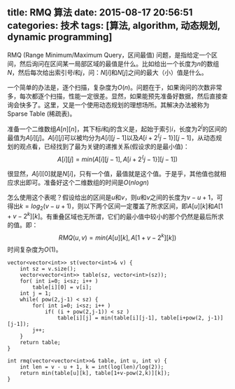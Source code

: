 title: RMQ 算法
date: 2015-08-17 20:56:51
categories: 技术
tags: [算法, algorithm, 动态规划, dynamic programming]
---

RMQ (Range Minimum/Maximum Query，区间最值) 问题，是指给定一个区间，然后询问在区间某一局部区域的最值是什么。比如给出一个长度为$n$的数组$N$，然后每次给出索引号$i$和$j$，问：$N[i]$和$N[j]$之间的最大（小）值是什么。

<!--more-->

一个简单的办法是，逐个扫描，复杂度为$O(n)$。问题在于，如果询问的次数非常多，每次都逐个扫描，性能一定很差。显然，如果能预先准备好数据，然后直接查询会快多了。这里，又是一个使用动态规划的理想场所。其解决办法被称为 Sparse Table (稀疏表)。

准备一个二维数组$A[n][n]$，其下标$i$和$j$的含义是，起始于索引$i$，长度为$2^j$的区间的最值为$A[i][j]$。$A[i][j]$可以被均分为$A[i][j-1]$以及$A[i+2^\{j-1\}][j-1]$，从动态规划的观点看，已经找到了最为关键的递推关系(假设求的是最小值)：
$$A[i][j] = min(A[i][j-1], A[i+2^\{j-1\}][j-1])$$

很显然，$A[i][0]$就是$N[i]$，只有一个值，最值就是这个值。于是乎，其他值也就相应求出即可。准备好这个二维数组的时间是$O(nlogn)$

怎么使用这个表呢？假设给出的区间是$u$和$v$，则$u$和$v$之间的长度为$v-u+1$，可得出$k=log_2(v-u+1)$，则以下两个区间一定覆盖了所求区间，即$A[u][k]$和$A[1+v-2^k][k]$。有重叠区域也无所谓，它们的最小值中较小的那个仍然是最后所求的值。即：
$$RMQ(u,v) = min(A[u][k], A[1+v-2^k][k])$$
时间复杂度为$O(1)$。

    vector<vector<int>> st(vector<int>& v) {
        int sz = v.size();
        vector<vector<int>> table(sz, vector<int>(sz));
        for( int i=0; i<sz; i++ )
            table[i][0] = v[i];
        int j = 1;
        while( pow(2,j-1) < sz) {
            for( int i=0; i<sz; i++ ) 
                if( (i + pow(2,j-1)) < sz )
                    table[i][j] = min(table[i][j-1], table[i+pow(2, j-1)][j-1]);
            j++;
        }
        return table;
    }
    
    int rmq(vector<vector<int>>& table, int u, int v) {
        int len = v - u + 1, k = int(log(len)/log(2));
        return min(table[u][k], table[1+v-pow(2,k)][k]);
    }
